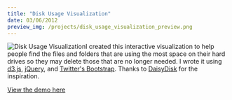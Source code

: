 ```yaml
---
title: "Disk Usage Visualization"
date: 03/06/2012
preview_img: /projects/disk_usage_visualization_preview.png
---
```


![Disk Usage Visualization](/projects/disk_usage_visualization.png)I created this interactive visualization to help people find the files and folders that are using the most space on their hard drives so they may delete those that are no longer needed. I wrote it using [d3.js](http://mbostock.github.com/d3/), [jQuery](http://jquery.com/), and [Twitter's Bootstrap](http://twitter.github.com/bootstrap/). Thanks to [DaisyDisk](http://www.daisydiskapp.com/) for the inspiration.

[View the demo here](http://people.ischool.berkeley.edu/~jlzych/247/A3/A3.html)